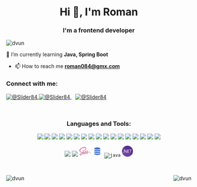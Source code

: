 <h1 align="center">Hi 👋, I'm Roman</h1>
<h3 align="center">I'm a frontend developer</h3>

<p align="left">
    <img src="https://komarev.com/ghpvc/?username=dvun&label=Profile%20views&color=0e75b6&style=flat" alt="dvun"/>
</p>

🌱 I’m currently learning **Java, Spring Boot**

- 📫 How to reach me **roman084@gmx.com**

<h3 align="left">Connect with me:</h3>

<p align="left">
<a href="https://www.linkedin.com/in/roman-sheveljov-696615192/" target="blank">
        <img align="center" src="https://www.svgrepo.com/show/138936/linkedin.svg" alt="@Slider84" height="30" width="30"/>
</a>

<a href="mailto:roman084@gmx.com" target="blank" style="margin-right: 10px">
        <img align="center" src="https://www.svgrepo.com/show/49000/email.svg"
             alt="@Slider84" height="30" width="30"/>
</a>

<a href="https://t.me/Slider84" target="blank" style="margin-right: 10px">
        <img align="center" src="https://www.svgrepo.com/show/354443/telegram.svg"
             alt="@Slider84" height="30" width="30"/>
</a>
</p>

<br/>

<h3 align="center">Languages and Tools:</h3>


<p align="center">
<code><img height="30" src="https://upload.wikimedia.org/wikipedia/commons/thumb/6/6a/JavaScript-logo.png/240px-JavaScript-logo.png"></code>
<code><img height="30" src="https://upload.wikimedia.org/wikipedia/commons/thumb/4/4c/Typescript_logo_2020.svg/1024px-Typescript_logo_2020.svg.png"></code>
<code><img height="30" src="https://brandslogos.com/wp-content/uploads/images/react-logo-vector.svg"></code>
<code><img height="30" src="https://seeklogo.com/images/R/redux-logo-9CA6836C12-seeklogo.com.png"></code>
<code><img height="30" src="https://cdn-icons-png.flaticon.com/512/5968/5968322.png"></code>
<code><img height="30" src="https://expressjs.com/images/express-facebook-share.png"></code>
<code><img height="30" src="https://upload.wikimedia.org/wikipedia/commons/2/29/Postgresql_elephant.svg"></code>
<code><img height="30" src="https://i.pinimg.com/originals/c5/73/49/c57349d1de8e1834c3d93a2e8f9ef615.png"></code>
<code><img height="31" src="https://upload.wikimedia.org/wikipedia/commons/thumb/3/33/Figma-logo.svg/640px-Figma-logo.svg.png"></code>
<code><img src="https://brandslogos.com/wp-content/uploads/images/bootstrap-logo.png" height="30"></code>
<code><img src="https://brandslogos.com/wp-content/uploads/images/css3-logo.png" height="30"></code>
<code><img height="30" src="https://brandslogos.com/wp-content/uploads/images/docker-logo.png"></code>
<code><img src="https://brandslogos.com/wp-content/uploads/images/firebase-logo.png" height="30"/></code>
<code><img src="https://brandslogos.com/wp-content/uploads/images/git-logo.png" height="30"/></code>
<code><img src="https://brandslogos.com/wp-content/uploads/images/heroku-logo.png" height="30"/></code>
<code><img src="https://brandslogos.com/wp-content/uploads/images/html-logo.png" height="30"/></code>
<code><img src="https://www.vectorlogo.zone/logos/jestjsio/jestjsio-icon.svg" height="30"/></code>
</p>

<p align="center">
<code><img src="https://brandslogos.com/wp-content/uploads/images/mongodb-logo.png" height="40"/></code>
<code><img src="https://upload.wikimedia.org/wikipedia/commons/thumb/3/34/Next-white-2022.jpg/640px-Next-white-2022.jpg" height="30"/></code>
<code><img src="https://raw.githubusercontent.com/github/explore/80688e429a7d4ef2fca1e82350fe8e3517d3494d/topics/sass/sass.png" height="30"/></code>
<code><img src="https://raw.githubusercontent.com/github/explore/80688e429a7d4ef2fca1e82350fe8e3517d3494d/topics/sql/sql.png" height="30"/></code>
<code><img src="https://brandslogos.com/wp-content/uploads/thumbs/java-logo-1.png" alt="java" height="30"/></code>
<code><img src="https://raw.githubusercontent.com/github/explore/93d8a67084f94b2a444e510199a6e7622e5b09a3/topics/dotnet/dotnet.png" height="30"/></code>
</p>

<br/>

<p style="display: flex; justify-content: space-between">
<span>
    <img height="180"
        src="https://github-readme-stats.vercel.app/api/top-langs?username=dvun&show_icons=true&locale=en&layout=compact"
        alt="dvun"/>
</span>

<span>
    <img height="180" src="https://github-readme-streak-stats.herokuapp.com/?user=dvun&"
        alt="dvun"/>
</span>
</p>
